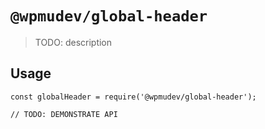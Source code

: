 # `@wpmudev/global-header`

> TODO: description

## Usage

```
const globalHeader = require('@wpmudev/global-header');

// TODO: DEMONSTRATE API
```
